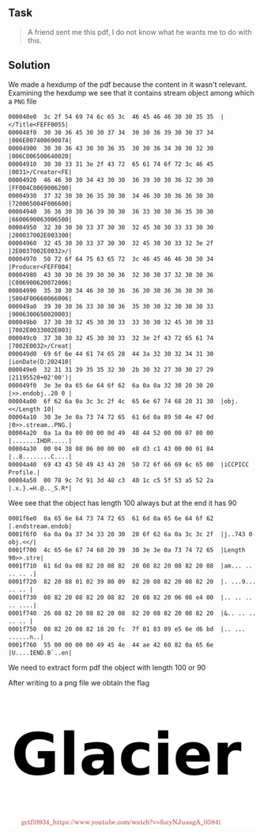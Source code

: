 ## Task
> A friend sent me this pdf, I do not know what he wants me to do with this.

## Solution
We made a hexdump of the pdf because 
the content in it wasn't relevant.
Examining the hexdump we see that 
it contains stream object among which a `PNG` file

````
000048e0  3c 2f 54 69 74 6c 65 3c  46 45 46 46 30 30 35 35  |</Title<FEFF0055|
000048f0  30 30 36 45 30 30 37 34  30 30 36 39 30 30 37 34  |006E007400690074|
00004900  30 30 36 43 30 30 36 35  30 30 36 34 30 30 32 30  |006C006500640020|
00004910  30 30 33 31 3e 2f 43 72  65 61 74 6f 72 3c 46 45  |0031>/Creator<FE|
00004920  46 46 30 30 34 43 30 30  36 39 30 30 36 32 30 30  |FF004C0069006200|
00004930  37 32 30 30 36 35 30 30  34 46 30 30 36 36 30 30  |720065004F006600|
00004940  36 36 30 30 36 39 30 30  36 33 30 30 36 35 30 30  |6600690063006500|
00004950  32 30 30 30 33 37 30 30  32 45 30 30 33 33 30 30  |200037002E003300|
00004960  32 45 30 30 33 37 30 30  32 45 30 30 33 32 3e 2f  |2E0037002E0032>/|
00004970  50 72 6f 64 75 63 65 72  3c 46 45 46 46 30 30 34  |Producer<FEFF004|
00004980  43 30 30 36 39 30 30 36  32 30 30 37 32 30 30 36  |C006900620072006|
00004990  35 30 30 34 46 30 30 36  36 30 30 36 36 30 30 36  |5004F00660066006|
000049a0  39 30 30 36 33 30 30 36  35 30 30 32 30 30 30 33  |9006300650020003|
000049b0  37 30 30 32 45 30 30 33  33 30 30 32 45 30 30 33  |7002E0033002E003|
000049c0  37 30 30 32 45 30 30 33  32 3e 2f 43 72 65 61 74  |7002E0032>/Creat|
000049d0  69 6f 6e 44 61 74 65 28  44 3a 32 30 32 34 31 30  |ionDate(D:202410|
000049e0  32 31 31 39 35 35 32 30  2b 30 32 27 30 30 27 29  |21195520+02'00')|
000049f0  3e 3e 0a 65 6e 64 6f 62  6a 0a 0a 32 30 20 30 20  |>>.endobj..20 0 |
00004a00  6f 62 6a 0a 3c 3c 2f 4c  65 6e 67 74 68 20 31 30  |obj.<</Length 10|
00004a10  30 3e 3e 0a 73 74 72 65  61 6d 0a 89 50 4e 47 0d  |0>>.stream..PNG.|
00004a20  0a 1a 0a 00 00 00 0d 49  48 44 52 00 00 07 80 00  |.......IHDR.....|
00004a30  00 04 38 08 06 00 00 00  e8 d3 c1 43 00 00 01 84  |..8........C....|
00004a40  69 43 43 50 49 43 43 20  50 72 6f 66 69 6c 65 00  |iCCPICC Profile.|
00004a50  00 78 9c 7d 91 3d 48 c3  40 1c c5 5f 53 a5 52 2a  |.x.}.=H.@.._S.R*|
````

Wee see that the object has length 100 always but at the end it has 90

```
0001f6e0  0a 65 6e 64 73 74 72 65  61 6d 0a 65 6e 64 6f 62  |.endstream.endob|
0001f6f0  6a 0a 0a 37 34 33 20 30  20 6f 62 6a 0a 3c 3c 2f  |j..743 0 obj.<</|
0001f700  4c 65 6e 67 74 68 20 39  30 3e 3e 0a 73 74 72 65  |Length 90>>.stre|
0001f710  61 6d 0a 08 82 20 08 82  20 08 82 20 08 82 20 08  |am... .. .. .. .|
0001f720  82 20 88 01 02 39 80 09  82 20 08 82 20 08 82 20  |. ...9... .. .. |
0001f730  08 82 20 08 82 20 08 82  20 08 82 20 06 08 e4 00  |.. .. .. .. ....|
0001f740  26 08 82 20 08 82 20 08  82 20 08 82 20 08 82 20  |&.. .. .. .. .. |
0001f750  08 82 20 08 82 18 20 fc  7f 01 83 89 e5 6e d6 bd  |.. ... ......n..|
0001f760  55 00 00 00 00 49 45 4e  44 ae 42 60 82 0a 65 6e  |U....IEND.B`..en|
```

We need to extract form pdf the object with length 100 or 90

After writing to a png file we obtain the flag
![file.png](file.png)

